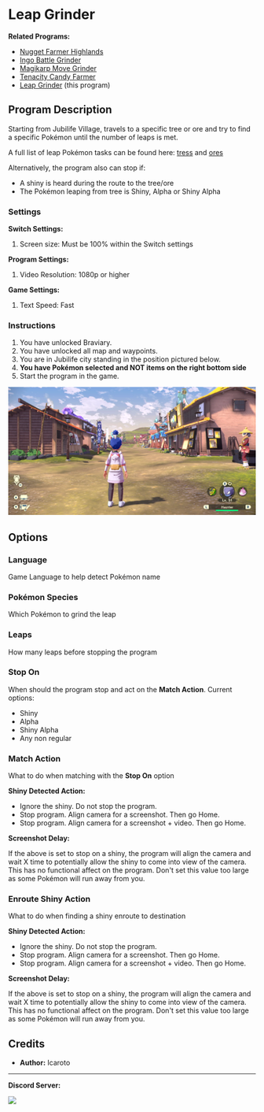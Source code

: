 # Leap Grinder

**Related Programs:**

- [Nugget Farmer Highlands](NuggetFarmerHighlands.md)
- [Ingo Battle Grinder](IngoBattleGrinder.md)
- [Magikarp Move Grinder](MagikarpMoveGrinder.md)
- [Tenacity Candy Farmer](TenacityCandyFarmer.md)
- [Leap Grinder](LeapGrinder.md) (this program)

## Program Description

Starting from Jubilife Village, travels to a specific tree or ore and try to find a specific Pokémon until the number of leaps is met. 

A full list of leap Pokémon tasks can be found here: [tress](https://www.serebii.net/legendsarceus/researchtasks/leapoutoftrees.shtml) and [ores](https://www.serebii.net/legendsarceus/researchtasks/leapoutofore.shtml)


Alternatively, the program also can stop if:

- A shiny is heard during the route to the tree/ore
- The Pokémon leaping from tree is Shiny, Alpha or Shiny Alpha

### Settings

**Switch Settings:**

1. Screen size: Must be 100% within the Switch settings

**Program Settings:**

1. Video Resolution: 1080p or higher

**Game Settings:**

1. Text Speed: Fast


### Instructions

1. You have unlocked Braviary.
2. You have unlocked all map and waypoints.
3. You are in Jubilife city standing in the position pictured below.
4. **You have Pokémon selected and NOT items on the right bottom side**
5. Start the program in the game.

<img src="images/BurmyHunter-1.png">


## Options

### Language

Game Language to help detect Pokémon name

### Pokémon Species

Which Pokémon to grind the leap

### Leaps

How many leaps before stopping the program

### Stop On

When should the program stop and act on the **Match Action**. Current options:

- Shiny
- Alpha
- Shiny Alpha
- Any non regular

### Match Action

What to do when matching with the **Stop On** option

**Shiny Detected Action:**

- Ignore the shiny. Do not stop the program.
- Stop program. Align camera for a screenshot. Then go Home.
- Stop program. Align camera for a screenshot + video. Then go Home.

**Screenshot Delay:**

If the above is set to stop on a shiny, the program will align the camera and wait X time to potentially allow the shiny to come into view of the camera.
This has no functional affect on the program. Don't set this value too large as some Pokémon will run away from you.


### Enroute Shiny Action

What to do when finding a shiny enroute to destination

**Shiny Detected Action:**

- Ignore the shiny. Do not stop the program.
- Stop program. Align camera for a screenshot. Then go Home.
- Stop program. Align camera for a screenshot + video. Then go Home.

**Screenshot Delay:**

If the above is set to stop on a shiny, the program will align the camera and wait X time to potentially allow the shiny to come into view of the camera.
This has no functional affect on the program. Don't set this value too large as some Pokémon will run away from you.



## Credits

- **Author:** Icaroto


<hr>

**Discord Server:** 

[<img src="https://canary.discordapp.com/api/guilds/695809740428673034/widget.png?style=banner2">](https://discord.gg/cQ4gWxN)
